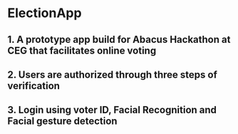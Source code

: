 # ElectionApp
## 1. A prototype app build for Abacus Hackathon at CEG that facilitates online voting
## 2. Users are authorized through three steps of verification
## 3. Login using voter ID, Facial Recognition and Facial gesture detection
